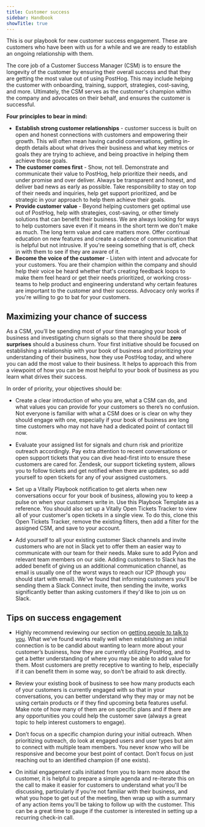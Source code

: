 ```yaml
---
title: Customer success
sidebar: Handbook
showTitle: true
---
```


This is our playbook for new customer success engagement. These are customers who have been with us for a while and we are ready to establish an ongoing relationship with them.

The core job of a Customer Success Manager (CSM) is to ensure the longevity of the customer by ensuring their overall success and that they are getting the most value out of using PostHog. This may include helping the customer with onboarding, training, support, strategies, cost-saving, and more. Ultimately, the CSM serves as the customer's champion within the company and advocates on their behalf, and ensures the customer is successful. 

**Four principles to bear in mind:**

- **Establish strong customer relationships** - customer success is built on open and honest connections with customers and empowering their growth. This will often mean having candid conversations, getting in-depth details about what drives their business and what key metrics or goals they are trying to achieve, and being proactive in helping them achieve those goals.
- **The customer comes first** - Show, not tell. Demonstrate and communicate their value to PostHog, help prioritize their needs, and under promise and over deliver. Always be transparent and honest, and deliver bad news as early as possible. Take responsibility to stay on top of their needs and inquiries, help get support prioritized, and be strategic in your approach to help them achieve their goals.
- **Provide customer value** - Beyond helping customers get optimal use out of PostHog, help with strategies, cost-saving, or other timely solutions that can benefit their business. We are always looking for ways to help customers save even if it means in the short term we don't make as much. The long term value and care matters more. Offer continual education on new features and create a cadence of communication that is helpful but not intrusive. If you're seeing something that is off, check in with them to see if they are aware of it.
- **Become the voice of the customer** - Listen with intent and advocate for your customers. You are their champion within the company and should help their voice be heard whether that's creating feedback loops to make them feel heard or get their needs prioritized, or working cross-teams to help product and engineering understand why certain features are important to the customer and their success. Advocacy only works if you're willing to go to bat for your customers.

## Maximizing your chance of success

As a CSM, you’ll be spending most of your time managing your book of business and investigating churn signals so that there should be **zero surprises** should a business churn. Your first initiative should be focused on establishing a relationship with your book of business and prioritizing your understanding of their business, how they use PostHog today, and where you can add the most value to their business. It helps to approach this from a viewpoint of how you can be most helpful to your book of business as you learn what drives their success.

In order of priority, your objectives should be:

- Create a clear introduction of who you are, what a CSM can do, and what values you can provide for your customers so there’s no confusion. Not everyone is familiar with what a CSM does or is clear on why they should engage with one, especially if your book of business are long time customers who may not have had a dedicated point of contact till now.

- Evaluate your assigned list for signals and churn risk and prioritize outreach accordingly. Pay extra attention to recent conversations or open support tickets that you can dive head-first into to ensure these customers are cared for. Zendesk, our support ticketing system, allows you to follow tickets and get notified when there are updates, so add yourself to open tickets for any of your assigned customers.

- Set up a Vitally Playbook notification to get alerts when new conversations occur for your book of business, allowing you to keep a pulse on when your customers write in. Use this <PrivateLink href="https://posthog.vitally-eu.io/settings/playbooks/f811379c-9b0b-4ff4-98d4-654df4f02d40">Playbook Template</PrivateLink> as a reference. You should also set up a Vitally Open Tickets Tracker to view all of your customer's open tickets in a single view. To do this, clone this <PrivateLink href="https://posthog.vitally-eu.io/hubs/152ccd4c-c7b2-4508-865b-b08fea5c3dc6/cc9ce419-fa0c-4d78-80e8-25e0760e459d">Open Tickets Tracker</PrivateLink>, remove the existing filters, then add a filter for the assigned CSM, and save to your account.

- Add yourself to all your existing customer Slack channels and invite customers who are not in Slack yet to offer them an easier way to communicate with our team for their needs. Make sure to add Pylon and relevant team members on our side. Adding customers to Slack has the added benefit of giving us an additional communication channel, as email is usually one of the worst ways to reach our ICP (though you should start with email). We've found that informing customers you'll be sending them a Slack Connect invite, then sending the invite, works significantly better than asking customers if they'd like to join us on Slack.

## Tips on success engagement

- Highly recommend reviewing our section on [getting people to talk to you](/handbook/growth/sales/expansion-and-retention#1-get-people-to-talk-to-you). What we’ve found works really well when establishing an initial connection is to be candid about wanting to learn more about your customer’s business, how they are currently utilizing PostHog, and to get a better understanding of where you may be able to add value for them. Most customers are pretty receptive to wanting to help, especially if it can benefit them in some way, so don’t be afraid to ask directly.

- Review your existing book of business to see how many products each of your customers is currently engaged with so that in your conversations, you can better understand why they may or may not be using certain products or if they find upcoming beta features useful. Make note of how many of them are on specific plans and if there are any opportunities you could help the customer save (always a great topic to help interest customers to engage).

- Don’t focus on a specific champion during your initial outreach. When prioritizing outreach, do look at engaged users and user types but aim to connect with multiple team members. You never know who will be responsive and become your best point of contact. Don’t focus on just reaching out to an identified champion (if one exists).

- On initial engagement calls initiated from you to learn more about the customer, it is helpful to prepare a simple agenda and re-iterate this on the call to make it easier for customers to understand what you'll be discussing, particularly if you're not familiar with their business, and what you hope to get out of the meeting, then wrap up with a summary of any action items you'll be taking to follow up with the customer. This can be a great time to gauge if the customer is interested in setting up a recurring check-in call.




